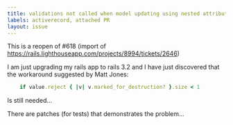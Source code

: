 ```yaml
---
title: validations not called when model updating using nested attributes
labels: activerecord, attached PR
layout: issue
---
```


This is a reopen of #618 (import of https://rails.lighthouseapp.com/projects/8994/tickets/2646)

I am just upgrading my rails app to rails 3.2 and I have just discovered that the workaround suggested by Matt Jones:

``` ruby
    if value.reject { |v| v.marked_for_destruction? }.size < 1
```

Is still needed...

There are patches (for tests) that demonstrates the problem...

